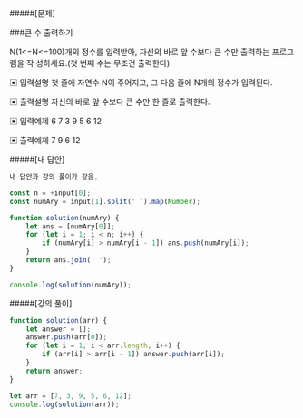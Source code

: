 #####[문제]

###큰 수 출력하기

N(1<=N<=100)개의 정수를 입력받아, 자신의 바로 앞 수보다 큰 수만 출력하는 프로그램을 작 성하세요.(첫 번째 수는 무조건 출력한다)

▣ 입력설명
첫 줄에 자연수 N이 주어지고, 그 다음 줄에 N개의 정수가 입력된다.

▣ 출력설명
자신의 바로 앞 수보다 큰 수만 한 줄로 출력한다.

▣ 입력예제
6
7 3 9 5 6 12

▣ 출력예제
7 9 6 12

#####[내 답안]

```js
내 답안과 강의 풀이가 같음.

const n = +input[0];
const numAry = input[1].split(' ').map(Number);

function solution(numAry) {
    let ans = [numAry[0]];
    for (let i = 1; i < n; i++) {
        if (numAry[i] > numAry[i - 1]) ans.push(numAry[i]);
    }
    return ans.join(' ');
}

console.log(solution(numAry));
```

#####[강의 풀이]

```js
function solution(arr) {
    let answer = [];
    answer.push(arr[0]);
    for (let i = 1; i < arr.length; i++) {
        if (arr[i] > arr[i - 1]) answer.push(arr[i]);
    }
    return answer;
}

let arr = [7, 3, 9, 5, 6, 12];
console.log(solution(arr));
```
